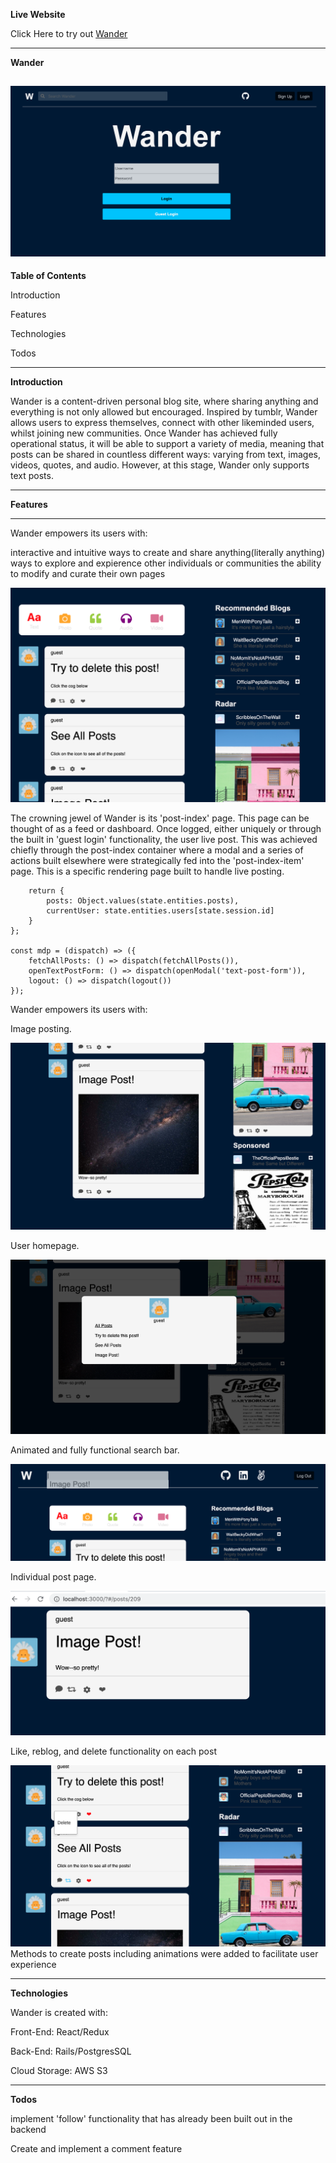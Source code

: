 **Live Website**

Click Here to try out [Wander](https://wanderboy.herokuapp.com/#/login)

---

**Wander**

![Alt text](app/assets/images/home.png "Optional Title")
---

**Table of Contents**

Introduction

Features

Technologies

Todos

---

**Introduction**

Wander is a content-driven personal blog site, where sharing anything and everything is not only allowed but encouraged. Inspired by tumblr, Wander allows users to express themselves, connect with other likeminded users, whilst joining new communities. Once Wander has achieved fully operational status, it will be able to support a variety of media, meaning that posts can  be shared in countless different ways: varying from text, images, videos, quotes, and audio. However, at this stage, Wander only supports text posts. 

---

**Features**

---
Wander empowers its users with:

interactive and intuitive ways to create and share anything(literally anything)
ways to explore and expierence other individuals or communities
the ability to modify and curate their own pages

![Alt text](app/assets/images/dash1.png "Optional Title")

The crowning jewel of Wander is its 'post-index' page. This page can be thought of as a feed or dashboard. Once logged, either uniquely or through the built in 'guest login' functionality, the user live post. This was achieved chiefly through the post-index container where a modal and a series of actions built elsewhere were strategically fed into the 'post-index-item' page. This is a specific rendering page built to handle live posting. 


```const msp = (state) => {
    return {
        posts: Object.values(state.entities.posts),
        currentUser: state.entities.users[state.session.id]
    }
};

const mdp = (dispatch) => ({
    fetchAllPosts: () => dispatch(fetchAllPosts()),
    openTextPostForm: () => dispatch(openModal('text-post-form')),
    logout: () => dispatch(logout())
});
```
Wander empowers its users with:

Image posting. 

![Alt text](app/assets/images/image-post.png "Optional Title")


User homepage. 

![Alt text](app/assets/images/user-home.png "Optional Title")

Animated and fully functional search bar. 

![Alt text](app/assets/images/search-bar.png "Optional Title")

Individual post page. 

![Alt text](app/assets/images/post-page.png "Optional Title")

Like, reblog, and delete functionality on each post 

![Alt text](app/assets/images/like-reblog-delete.png "Optional Title")
Methods to create posts including animations were added to facilitate user experience



---
**Technologies**

Wander is created with:

Front-End: React/Redux

Back-End: Rails/PostgresSQL

Cloud Storage: AWS S3



---
**Todos**

implement 'follow' functionality that has already been built out in the backend

Create and implement a comment feature 
